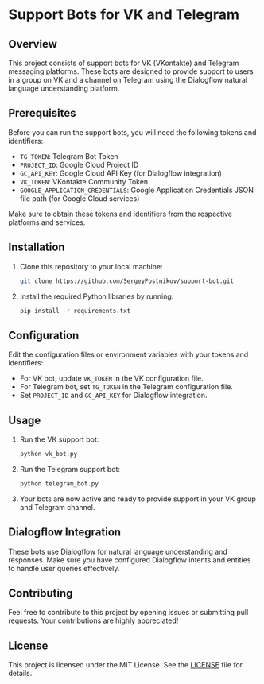 # Support Bots for VK and Telegram

## Overview
This project consists of support bots for VK (VKontakte) and Telegram messaging platforms. These bots are designed to provide support to users in a group on VK and a channel on Telegram using the Dialogflow natural language understanding platform.

## Prerequisites
Before you can run the support bots, you will need the following tokens and identifiers:

- `TG_TOKEN`: Telegram Bot Token
- `PROJECT_ID`: Google Cloud Project ID
- `GC_API_KEY`: Google Cloud API Key (for Dialogflow integration)
- `VK_TOKEN`: VKontakte Community Token
- `GOOGLE_APPLICATION_CREDENTIALS`: Google Application Credentials JSON file path (for Google Cloud services)

Make sure to obtain these tokens and identifiers from the respective platforms and services.

## Installation
1. Clone this repository to your local machine:

    ```bash
    git clone https://github.com/SergeyPostnikov/support-bot.git
    ```

2. Install the required Python libraries by running:

    ```bash
    pip install -r requirements.txt
    ```

## Configuration
Edit the configuration files or environment variables with your tokens and identifiers:

- For VK bot, update `VK_TOKEN` in the VK configuration file.
- For Telegram bot, set `TG_TOKEN` in the Telegram configuration file.
- Set `PROJECT_ID` and `GC_API_KEY` for Dialogflow integration.

## Usage
1. Run the VK support bot:

    ```bash
    python vk_bot.py
    ```

2. Run the Telegram support bot:

    ```bash
    python telegram_bot.py
    ```

3. Your bots are now active and ready to provide support in your VK group and Telegram channel.

## Dialogflow Integration
These bots use Dialogflow for natural language understanding and responses. Make sure you have configured Dialogflow intents and entities to handle user queries effectively.

## Contributing
Feel free to contribute to this project by opening issues or submitting pull requests. Your contributions are highly appreciated!

## License
This project is licensed under the MIT License. See the [LICENSE](LICENSE) file for details.
